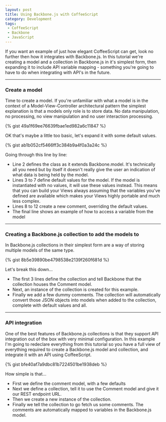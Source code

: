 ```yaml
---
layout: post
title: Using Backbone.js with CoffeeScript
category: Development
tags:
 - CoffeeScript
 - Backbone
 - JavaScript
---
```


If you want an example of just how elegant CoffeeScript can get, look no further then how it integrates with Backbone.js. In this tutorial we're creating a model and a collection in Backbone.js in it's simplest form, then expanding it to include API variable mapping - something you're going to have to do when integrating with API's in the future.

--- 

### Create a model
Time to create a model. If you're unfamiliar with what a model is in the context of a Model-View-Controller architectural pattern the simplest explanation is that a models only role is to store data. No data manipulation, no processing, no view manipulation and no user interaction processing.

{% gist 49a1f69ee76639fbae1ed982a6c11847 %}

OK that's maybe a little too basic, let's expand it with some default values.

{% gist ab1b052cf5466ff3c384b9a4f0a3a24c %}

Going through this line by line:

-   Line 2 defines the class as it extends Backbone.model. It's technically all you need but by itself it doesn't really give the user an indication of what data is being held by the model.
-   Lines 3 to 7 define default values for the model. If the model is instantiated with no values, it will use these values instead. This means that you can build your Views always assuming that the variables you've defined are available which makes your Views highly portable and much less complex.
-   Lines 8 to 12 create a new comment, overriding the default values.
-   The final line shows an example of how to access a variable from the model

--- 

### Creating a Backbone.js collection to add the models to
In Backbone.js collections in their simplest form are a way of storing multiple models of the same type.

{% gist 8b5e39890be4798538e2139f260f681d %}

Let's break this down...

-   The first 3 lines define the collection and tell Backbone that the collection houses the Comment model.
-   Next, an instance of the collection is created for this example.
-   Finally we add a few dummy comments. The collection will automatically convert those JSON objects into models when added to the collection, complete with default values and all.

--- 

### API integration
One of the best features of Backbone.js collections is that they support API integration out of the box with very minimal configuration. In this example I'm going to redeclare everything from this tutorial so you have a full view of everything required to create a Backbone.js model and collection, and integrate it with an API using CoffeeScript.

{% gist bfe40af7a9dbc81b7224501be1938deb %}

How simple is that...

-   First we define the comment model, with a few defaults
-   Next we define a collection, tell it to use the Comment model and give it our REST endpoint URL.
-   Then we create a new instance of the collection.
-   Finally we tell the collection to go fetch us some comments. The comments are automatically mapped to variables in the Backbone.js model.